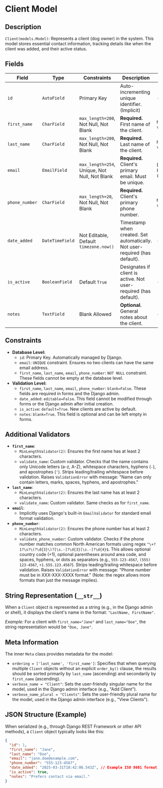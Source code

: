 # Client Model

## Description
`Client(models.Model)`: Represents a client (dog owner) in the system. This model stores essential contact information, tracking details like when the client was added, and their active status.

## Fields

| Field         | Type          | Constraints                             | Description                                                                 | Validators                                                                     |
|---------------|---------------|-----------------------------------------|-----------------------------------------------------------------------------|--------------------------------------------------------------------------------|
| `id`          | `AutoField`   | Primary Key                             | Auto-incrementing unique identifier. (Implicit)                             | -                                                                              |
| `first_name`  | `CharField`   | `max_length=200`, Not Null, Not Blank   | **Required.** First name of the client.                                     | `MinLengthValidator(2)`, `validate_name`                                       |
| `last_name`   | `CharField`   | `max_length=200`, Not Null, Not Blank   | **Required.** Last name of the client.                                      | `MinLengthValidator(2)`, `validate_name`                                       |
| `email`       | `EmailField`  | `max_length=254`, Unique, Not Null, Not Blank | **Required.** Client's primary email. Must be unique.                     | Django's `EmailValidator` (Implicit)                                           |
| `phone_number`| `CharField`   | `max_length=20`, Not Null, Not Blank    | **Required.** Client's primary phone number.                              | `MinLengthValidator(2)`, `validate_phone_number`                               |
| `date_added`  | `DateTimeField`| Not Editable, Default `timezone.now()`  | Timestamp when created. Set automatically. Not user-required (has default). | -                                                                              |
| `is_active`   | `BooleanField`| Default `True`                          | Designates if client is active. Not user-required (has default).            | -                                                                              |
| `notes`       | `TextField`   | Blank Allowed                           | **Optional.** General notes about the client.                               | -                                                                              |

## Constraints

* **Database Level:**
    * `id`: Primary Key. Automatically managed by Django.
    * `email`: `UNIQUE` constraint. Ensures no two clients can have the same email address.
    * `first_name`, `last_name`, `email`, `phone_number`: `NOT NULL` constraint. These fields cannot be empty at the database level.
* **Validation Level:**
    * `first_name`, `last_name`, `email`, `phone_number`: `blank=False`. These fields are required in forms and the Django admin.
    * `date_added`: `editable=False`. This field cannot be modified through forms or the Django admin after initial creation.
    * `is_active`: `default=True`. New clients are active by default.
    * `notes`: `blank=True`. This field is optional and can be left empty in forms.

## Additional Validators

* **`first_name`**:
    * `MinLengthValidator(2)`: Ensures the first name has at least 2 characters.
    * `validate_name`: Custom validator. Checks that the name contains only Unicode letters (a-z, A-Z), whitespace characters, hyphens (`-`), and apostrophes (`'`). Strips leading/trailing whitespace before validation. Raises `ValidationError` with message: "Name can only contain letters, marks, spaces, hyphens, and apostrophes."
* **`last_name`**:
    * `MinLengthValidator(2)`: Ensures the last name has at least 2 characters.
    * `validate_name`: Custom validator. Same checks as for `first_name`.
* **`email`**:
    * Implicitly uses Django's built-in `EmailValidator` for standard email format validation.
* **`phone_number`**:
    * `MinLengthValidator(2)`: Ensures the phone number has at least 2 characters.
    * `validate_phone_number`: Custom validator. Checks if the phone number matches common North American formats using regex `^\+?1?\s?\(?\d{3}\)?[\s.-]?\d{3}[\s.-]?\d{4}$`. This allows optional country code (+1), optional parentheses around area code, and spaces, hyphens, or dots as separators (e.g., `555-123-4567`, `(555) 123-4567`, `+1.555.123.4567`). Strips leading/trailing whitespace before validation. Raises `ValidationError` with message: "Phone number must be in XXX-XXX-XXXX format." (Note: the regex allows more formats than just the message implies).

## String Representation (`__str__`)

When a `Client` object is represented as a string (e.g., in the Django admin or shell), it displays the client's name in the format: `"LastName, FirstName"`.

*Example:* For a client with `first_name="Jane"` and `last_name="Doe"`, the string representation would be `"Doe, Jane"`.

## Meta Information

The inner `Meta` class provides metadata for the model:

* `ordering = ['last_name', 'first_name']`: Specifies that when querying multiple `Client` objects without an explicit `order_by()` clause, the results should be sorted primarily by `last_name` (ascending) and secondarily by `first_name` (ascending).
* `verbose_name = "Client"`: Sets the user-friendly singular name for the model, used in the Django admin interface (e.g., "Add Client").
* `verbose_name_plural = "Clients"`: Sets the user-friendly plural name for the model, used in the Django admin interface (e.g., "View Clients").

## JSON Structure (Example)

When serialized (e.g., through Django REST Framework or other API methods), a `Client` object typically looks like this:

```json
{
  "id": 1,
  "first_name": "Jane",
  "last_name": "Doe",
  "email": "jane.doe@example.com",
  "phone_number": "555-123-4567",
  "date_added": "2025-03-31T18:42:06.543Z", // Example ISO 8601 format (current time used for example)
  "is_active": true,
  "notes": "Prefers contact via email."
}
